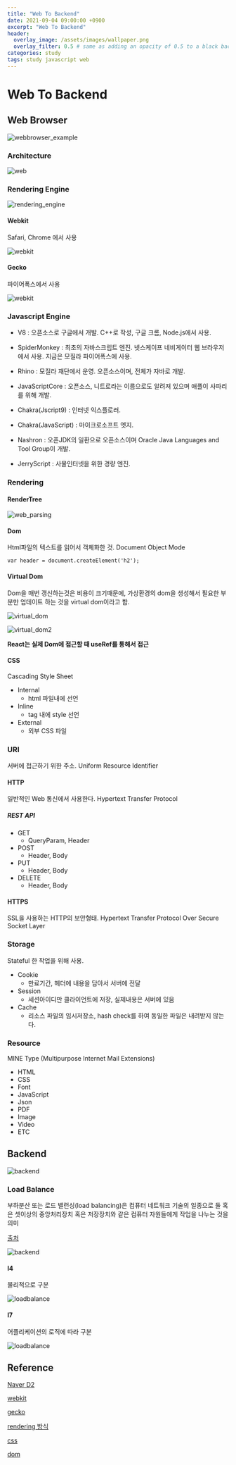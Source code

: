```yaml
---
title: "Web To Backend"
date: 2021-09-04 09:00:00 +0900
excerpt: "Web To Backend"
header:
  overlay_image: /assets/images/wallpaper.png
  overlay_filter: 0.5 # same as adding an opacity of 0.5 to a black background
categories: study 
tags: study javascript web
---
```

Web To Backend
=============

## Web Browser

![webbrowser_example](/assets/images/webbrowser_example.png)

### Architecture

![web](/assets/images/webbrowser_arch.png)

### Rendering Engine

![rendering_engine](/assets/images/rendering_engine.png)

#### Webkit

Safari, Chrome 에서 사용

![webkit](/assets/images/webkit.png)

#### Gecko

파이어폭스에서 사용

![webkit](/assets/images/gecko.png)


### Javascript Engine

- V8 : 오픈소스로 구글에서 개발. C++로 작성, 구글 크롬, Node.js에서 사용.

- SpiderMonkey : 최초의 자바스크립트 엔진. 넷스케이프 네비게이터 웹 브라우저에서 사용. 지금은 모질라 파이어폭스에 사용.

- Rhino : 모질라 재단에서 운영. 오픈소스이며, 전체가 자바로 개발.

- JavaScriptCore : 오픈소스, 니트로라는 이름으로도 알려져 있으며 애플이 사파리를 위해 개발.

- Chakra(Jscript9) : 인터넷 익스플로러.

- Chakra(JavaScript) : 마이크로소프트 엣지.

- Nashron : 오픈JDK의 일환으로 오픈소스이며 Oracle Java Languages and Tool Group이 개발. 

- JerryScript : 사물인터넷을 위한 경량 엔진.
  

### Rendering

#### RenderTree

![web_parsing](/assets/images/web_parsing.png)

#### Dom

Html파일의 텍스트를 읽어서 객체화한 것. Document Object Mode

```
var header = document.createElement('h2'); 
```

#### Virtual Dom

Dom을 매번 갱신하는것은 비용이 크기때문에, 가상환경의 dom을 생성해서 필요한 부분만 업데이트 하는 것을 virtual dom이라고 함.


![virtual_dom](/assets/images/virtual_dom.svg)

![virtual_dom2](/assets/images/virtual_dom_render.png)


**React는 실제 Dom에 접근할 때 useRef를 통해서 접근**

#### CSS

Cascading Style Sheet

- Internal
  - html 파일내에 선언
- Inline
  - tag 내에 style 선언
- External
  - 외부 CSS 파일


### URI

서버에 접근하기 위한 주소. Uniform Resource Identifier

#### HTTP

일반적인 Web 통신에서 사용한다. Hypertext Transfer Protocol

##### REST API

- GET
  - QueryParam, Header
- POST
  - Header, Body
- PUT
  - Header, Body
- DELETE
  - Header, Body

#### HTTPS

SSL을 사용하는 HTTP의 보안형태. Hypertext Transfer Protocol Over Secure Socket Layer

### Storage

Stateful 한 작업을 위해 사용.

- Cookie
  - 만료기간, 헤더에 내용을 담아서 서버에 전달
- Session
  - 세션아이디만 클라이언트에 저장, 실제내용은 서버에 있음
- Cache
  - 리소스 파일의 임시저장소, hash check를 하여 동일한 파일은 내려받지 않는다.

### Resource

MINE Type (Multipurpose Internet Mail Extensions)

- HTML
- CSS
- Font
- JavaScript
- Json
- PDF
- Image
- Video
- ETC
  
## Backend

![backend](/assets/images/backend.png)

### Load Balance

부하분산 또는 로드 밸런싱(load balancing)은 컴퓨터 네트워크 기술의 일종으로 둘 혹은 셋이상의 중앙처리장치 혹은 저장장치와 같은 컴퓨터 자원들에게 작업을 나누는 것을 의미

[출처](https://gmldbd94.tistory.com/84)

![backend](/assets/images/dns_loadbalance.png)

#### l4

물리적으로 구분 

![loadbalance](/assets/images/loadbalance_l4.png)

#### l7

어플리케이션의 로직에 따라 구분

![loadbalance](/assets/images/loadbalance_l7.png)

## Reference

[Naver D2](https://d2.naver.com/helloworld/59361)

[webkit](https://github.com/WebKit/webkit/tree/master/Source/WebCore/html/parser)

[gecko](https://github.com/mozilla/gecko-dev/tree/master/parser/htmlparser)

[rendering 방식](https://falsy.me/브라우저의-이해-1-reflow-repaint에-대하여-알아봅니다/)

[css](https://aboooks.tistory.com/49)

[dom](https://www.howdy-mj.me/dom/what-is-dom/)